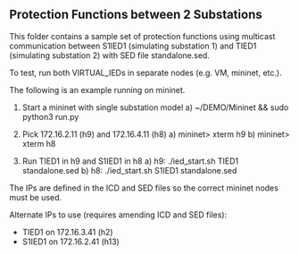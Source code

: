 ## Protection Functions between 2 Substations

This folder contains a sample set of protection functions using multicast communication between S1IED1 (simulating substation 1) and TIED1 (simulating substation 2) with SED file standalone.sed.

To test, run both VIRTUAL_IEDs in separate nodes (e.g. VM, mininet, etc.).

The following is an example running on mininet.

1) Start a mininet with single substation model
   a) ~/DEMO/Mininet && sudo python3 run.py

2) Pick 172.16.2.11 (h9) and 172.16.4.11 (h8)
   a) mininet> xterm h9
   b) mininet> xterm h8

3) Run TIED1 in h9 and S1IED1 in h8
   a) h9: ./ied_start.sh TIED1  standalone.sed
   b) h8: ./ied_start.sh S1IED1 standalone.sed

The IPs are defined in the ICD and SED files so the correct mininet nodes must be used.

Alternate IPs to use (requires amending ICD and SED files):
- TIED1  on 172.16.3.41 (h2)
- S1IED1 on 172.16.2.41 (h13)
